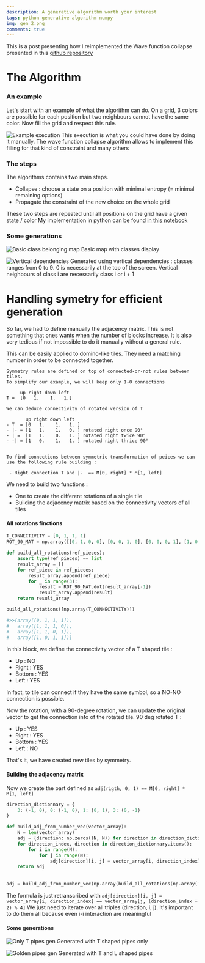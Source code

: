 ```yaml
---
description: A generative algorithm worth your interest
tags: python generative algorithm numpy 
img: gen_2.png
comments: true
---
```


This is a post presenting how I reimplemented the Wave function collapse presented in this [github repository](https://github.com/mxgmn/WaveFunctionCollapse)


# The Algorithm

### An example
Let's start with an example of what the algorithm can do.
On a grid, 3 colors are possible for each position but two neighbours cannot have the same color.
Now fill the grid and respect this rule.

![Example execution]({{site.baseurl}}/assets/img/wave_function_collapse.gif)
This execution is what you could have done by doing it manually. The wave function collapse algorithm allows to implement this filling for that kind of constraint and many others

### The steps
The algorithms contains two main steps.

- Collapse : choose a state on a position with minimal entropy (= minimal remaining options)
- Propagate the constraint of the new choice on the whole grid

These two steps are repeated until all positions on the grid have a given state / color
My implementation in python can be found [in this notebook]()


### Some generations

![Basic class belonging map]({{site.baseurl}}/assets/img/gen_2.png)
Basic map with classes display


![Vertical dependencies]({{site.baseurl}}/assets/img/gen_3.png)
Generated using vertical dependencies : classes ranges from 0 to 9.
0 is necessarily at the top of the screen. Vertical neighbours of class i are necessarily class i or i + 1


# Handling symetry for efficient generation

So far, we had to define manually the adjacency matrix. This is not something that ones wants when the number of blocks increase. It is also very tedious if not impossible to do it manually without a general rule.

This can be easily applied to domino-like tiles.
They need a matching number in order to be connected together.

```
Symmetry rules are defined on top of connected-or-not rules between tiles.
To simplify our example, we will keep only 1-0 connections
 
     up right down left 
T =  [0   1.    1.   1.]

We can deduce connectivity of rotated version of T

       up right down left 
- T  = [0   1.    1.   1. ]
- |- = [1   1.    1.   0. ] rotated right once 90° 
- | =  [1   1.    0.   1. ] rotated right twice 90° 
- -| = [1   0.    1.   1. ] rotated right thrice 90° 


To find connections between symmetric transformation of peices we can use the following rule building : 

 - Right connection T and |-  == M[0, right] * M[1, left]
```

We need to build two functions : 
- One to create the different rotations of a single tile
- Building the adjacency matrix based on the connectivity vectors of all tiles


#### All rotations finctions

```python
T_CONNECTIVITY = [0, 1, 1, 1]
ROT_90_MAT = np.array([[0, 1, 0, 0], [0, 0, 1, 0], [0, 0, 0, 1], [1, 0, 0, 0]])

def build_all_rotations(ref_pieces):
    assert type(ref_pieces) == list
    result_array = []
    for ref_piece in ref_pieces:
        result_array.append(ref_piece)
        for _ in range(3):
            result = ROT_90_MAT.dot(result_array[-1])
            result_array.append(result)
    return result_array

build_all_rotations([np.array(T_CONNECTIVITY)])

#>>[array([0, 1, 1, 1]),
#   array([1, 1, 1, 0]),
#   array([1, 1, 0, 1]),
#   array([1, 0, 1, 1])]
```

In this block, we define the connectivity vector of a T shaped tile : 
- Up : NO
- Right : YES
- Bottom : YES
- Left : YES

In fact, to tile can connect if they have the same symbol, so a NO-NO connection is possible.

Now the rotation, with a 90-degree rotation, we can update the original vector to get the connection info of the rotated tile.
90 deg rotated T : 
- Up : YES
- Right : YES
- Bottom : YES
- Left : NO

That's it, we have created new tiles by symmetry.


#### Building the adjacency matrix

Now we create the part defined as `adj(rigth, 0, 1) == M[0, right] * M[1, left]`

```python
direction_dictionnary = {
    3: (-1, 0), 0: (-1, 0), 1: (0, 1), 3: (0, -1)
}

def build_adj_from_number_vec(vector_array):
    N = len(vector_array)
    adj = {direction: np.zeros((N, N)) for direction in direction_dictionnary.values()}
    for direction_index, direction in direction_dictionnary.items():
        for i in range(N):
            for j in range(N):
                adj[direction][i, j] = vector_array[i, direction_index] == vector_array[j, (direction_index + 2) % 4] 
    return adj
    
    
adj = build_adj_from_number_vec(np.array(build_all_rotations(np.array(T_CONNECTIVITY))))
```

The formula is just retranscribed with `adj[direction][i, j] = vector_array[i, direction_index] == vector_array[j, (direction_index + 2) % 4]`
We just need to iterate over all triples (direction, i, j). It's important to do them all because even i-i interaction are meaningful


#### Some generations

![Only T pipes gen]({{site.baseurl}}/assets/img/gen_4.png)
Generated with T shaped pipes only

![Golden pipes gen]({{site.baseurl}}/assets/img/gen_1.png)
Generated with T and L shaped pipes

